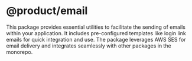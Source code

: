 # @product/email

This package provides essential utilities to facilitate the sending of emails within your application. It includes pre-configured templates like login link emails for quick integration and use. The package leverages AWS SES for email delivery and integrates seamlessly with other packages in the monorepo.
